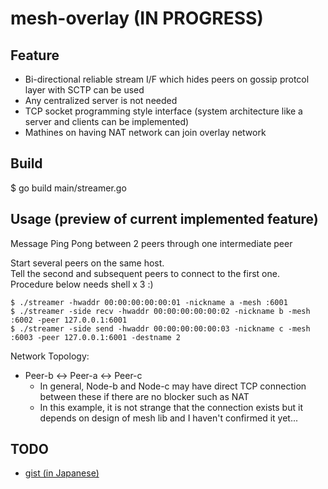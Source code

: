 # mesh-overlay (IN PROGRESS)
## Feature
- Bi-directional reliable stream I/F which hides peers on gossip protcol layer with SCTP can be used
- Any centralized server is not needed
- TCP socket programming style interface (system architecture like a server and clients can be implemented) 
- Mathines on having NAT network can join overlay network


## Build
$ go build main/streamer.go

## Usage (preview of current implemented feature)
Message Ping Pong between 2 peers through one intermediate peer  

Start several peers on the same host.  
Tell the second and subsequent peers to connect to the first one.  
Procedure below needs shell x 3 :)

```
$ ./streamer -hwaddr 00:00:00:00:00:01 -nickname a -mesh :6001
$ ./streamer -side recv -hwaddr 00:00:00:00:00:02 -nickname b -mesh :6002 -peer 127.0.0.1:6001
$ ./streamer -side send -hwaddr 00:00:00:00:00:03 -nickname c -mesh :6003 -peer 127.0.0.1:6001 -destname 2
```

Network Topology:  
- Peer-b <-> Peer-a <-> Peer-c 
  - In general, Node-b and Node-c may have direct TCP connection between these if there are no blocker such as NAT
  - In this example, it is not strange that the connection exists but it depends on design of mesh lib and I haven't confirmed it yet...

## TODO
- [gist (in Japanese)](https://gist.github.com/ryogrid/e78088bc531bc62c10eba1c0d0e0b7fc)
